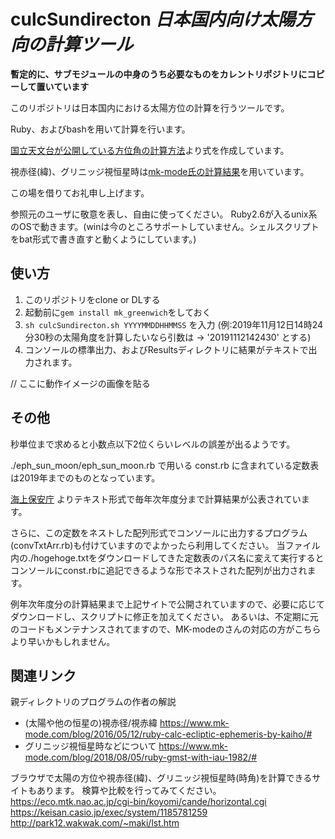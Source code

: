 # culcSundirecton *日本国内向け太陽方向の計算ツール*

**暫定的に、サブモジュールの中身のうち必要なものをカレントリポジトリにコピーして置いています**

このリポジトリは日本国内における太陽方位の計算を行うツールです。

Ruby、およびbashを用いて計算を行います。



[国立天文台が公開している方位角の計算方法](https://eco.mtk.nao.ac.jp/koyomi/topics/html/topics2005.html)より式を作成しています。

視赤径(緯)、グリニッジ視恒星時は[mk-mode氏の計算結果](https://github.com/komasaru)を用いています。

この場を借りてお礼申し上げます。


参照元のユーザに敬意を表し、自由に使ってください。
Ruby2.6が入るunix系のOSで動きます。(winは今のところサポートしていません。シェルスクリプトをbat形式で書き直すと動くようにしています。)




## 使い方

 1. このリポジトリをclone or DLする
 2. 起動前に`gem install mk_greenwich`をしておく
 3. `sh culcSundirecton.sh YYYYMMDDHHMMSS` を入力 (例:2019年11月12日14時24分30秒の太陽角度を計算したいなら引数は -> '20191112142430' とする)
 4. コンソールの標準出力、およびResultsディレクトリに結果がテキストで出力されます。
 
// ここに動作イメージの画像を貼る

## その他

秒単位まで求めると小数点以下2位くらいレベルの誤差が出るようです。

./eph_sun_moon/eph_sun_moon.rb で用いる const.rb に含まれている定数表は2019年までのものとなっています。

[海上保安庁](https://www1.kaiho.mlit.go.jp/KOHO/) よりテキスト形式で毎年次年度分まで計算結果が公表されています。

さらに、この定数をネストした配列形式でコンソールに出力するプログラム(convTxtArr.rb)も付けていますのでよかったら利用してください。
当ファイル内の./hogehoge.txtをダウンロードしてきた定数表のパス名に変えて実行するとコンソールにconst.rbに追記できるような形でネストされた配列が出力されます。


例年次年度分の計算結果まで上記サイトで公開されていますので、必要に応じてダウンロードし、スクリプトに修正を加えてください。
あるいは、不定期に元のコードもメンテナンスされてますので、MK-modeのさんの対応の方がこちらより早いかもしれません。

## 関連リンク

親ディレクトリのプログラムの作者の解説
- (太陽や他の恒星の)視赤径/視赤緯
https://www.mk-mode.com/blog/2016/05/12/ruby-calc-ecliptic-ephemeris-by-kaiho/#
- グリニッジ視恒星時などについて
https://www.mk-mode.com/blog/2018/08/05/ruby-gmst-with-iau-1982/#


ブラウザで太陽の方位や視赤径(緯)、グリニッジ視恒星時(時角)を計算できるサイトもあります。
検算や比較を行ってみてください。
https://eco.mtk.nao.ac.jp/cgi-bin/koyomi/cande/horizontal.cgi
https://keisan.casio.jp/exec/system/1185781259
http://park12.wakwak.com/~maki/lst.htm
